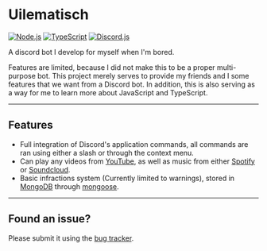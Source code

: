 # Uilematisch

[![Node.js](https://img.shields.io/badge/Node.js-20.11.1-339933?style=flat-square&logo=Node.js&logoColor=339933&labelColor=222222)](https://nodejs.org)
[![TypeScript](https://img.shields.io/badge/TypeScript-5.4.2-3178C6?style=flat-square&logo=TypeScript&logoColor=3178C6&labelColor=222222)](https://www.typescriptlang.org)
[![Discord.js](https://img.shields.io/badge/discord.js-14.14.1-5865F2?style=flat-square&logo=Discord&logoColor=5865F2&labelColor=222222)](https://discord.js.org)

A discord bot I develop for myself when I'm bored.

Features are limited, because I did not make this to be a proper multi-purpose bot. This project merely serves to provide my friends and I some features that we want from a Discord bot. In addition, this is also serving as a way for me to learn more about JavaScript and TypeScript.

___

## Features

- Full integration of Discord's application commands, all commands are ran using either a slash or through the context menu.
- Can play any videos from [YouTube](https://www.youtube.com), as well as music from either [Spotify](https://open.spotify.com) or [Soundcloud](https://soundcloud.com).
- Basic infractions system (Currently limited to warnings), stored in [MongoDB](https://www.mongodb.com/atlas/database) through [mongoose](https://mongoosejs.com/).

___

## Found an issue?

Please submit it using the [bug tracker](https://github.com/CielSachen/Uilematisch/issues).
